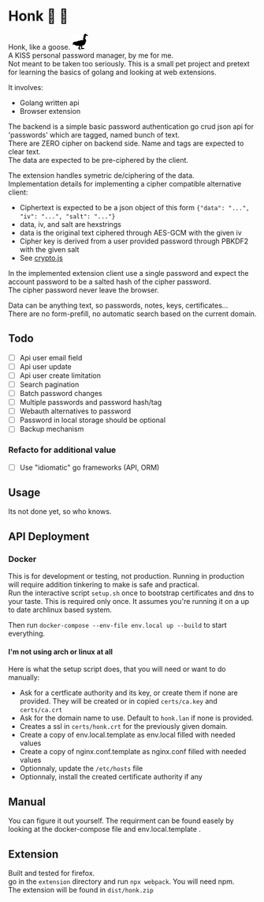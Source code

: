 # Honk :duck: :swan:

Honk, like a goose. ![A plain black goose shaped logo](extension/icons/honk-32.png)  
A KISS personal password manager, by me for me.  
Not meant to be taken too seriously. This is a small pet project 
and pretext for learning the basics of golang and looking at web extensions.  

It involves:
  - Golang written api
  - Browser extension

The backend is a simple basic password authentication go crud json api for 'passwords' which are tagged, named bunch of text.  
There are ZERO cipher on backend side. Name and tags are expected to clear text.  
The data are expected to be pre-ciphered by the client.  

The extension handles symetric de/ciphering of the data.  
Implementation details for implementing a cipher compatible alternative client:
- Ciphertext is expected to be a json object of this form `{"data": "...", "iv": "...", "salt": "..."}`
- data, iv, and salt are hexstrings
- data is the original text ciphered through AES-GCM with the given iv
- Cipher key is derived from a user provided password through PBKDF2 with the given salt
- See [crypto.js](/extension/crypto.js)

In the implemented extension client use a single password and expect the account password to be a salted hash of the cipher password.  
The cipher password never leave the browser.  

Data can be anything text, so passwords, notes, keys, certificates...  
There are no form-prefill, no automatic search based on the current domain.  

## Todo
- [ ] Api user email field
- [ ] Api user update
- [ ] Api user create limitation
- [ ] Search pagination
- [ ] Batch password changes
- [ ] Multiple passwords and password hash/tag
- [ ] Webauth alternatives to password
- [ ] Password in local storage should be optional
- [ ] Backup mechanism

### Refacto for additional value
- [ ] Use "idiomatic" go frameworks (API, ORM)

## Usage

Its not done yet, so who knows.

## API Deployment

### Docker

This is for development or testing, not production. Running in production will require addition tinkering to make is safe and practical.  
Run the interactive script `setup.sh` once to bootstrap certificates and dns to your taste. This is required only once. 
It assumes you're running it on a up to date archlinux based system.

Then run `docker-compose --env-file env.local up --build` to start everything.

#### I'm not using arch or linux at all

Here is what the setup script does, that you will need or want to do manually:
- Ask for a certficate authority and its key, or create them if none are provided. They will be created or in copied `certs/ca.key` and `certs/ca.crt`
- Ask for the domain name to use. Default to `honk.lan` if none is provided.
- Creates a ssl in `certs/honk.crt` for the previously given domain.
- Create a copy of env.local.template as env.local filled with needed values
- Create a copy of nginx.conf.template as nginx.conf filled with needed values
- Optionnaly, update the `/etc/hosts` file
- Optionnaly, install the created certificate authority if any

## Manual

You can figure it out yourself.
The requirment can be found easely by looking at the docker-compose file and env.local.template .

## Extension

Built and tested for firefox.  
go in the `extension` directory and run `npx webpack`. You will need npm.  
The extension will be found in `dist/honk.zip`
